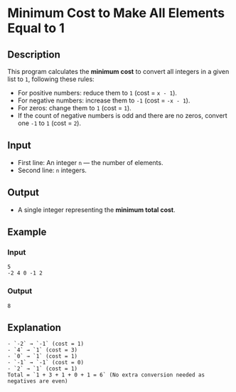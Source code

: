 # Minimum Cost to Make All Elements Equal to 1

## Description
This program calculates the **minimum cost** to convert all integers in a given list to `1`, following these rules:

- For positive numbers: reduce them to `1` (cost = `x - 1`).
- For negative numbers: increase them to `-1` (cost = `-x - 1`).
- For zeros: change them to `1` (cost = `1`).
- If the count of negative numbers is odd and there are no zeros, convert one `-1` to `1` (cost = `2`).

## Input
- First line: An integer `n` — the number of elements.
- Second line: `n` integers.

## Output
- A single integer representing the **minimum total cost**.

## Example
### Input
```
5
-2 4 0 -1 2
```
### Output
```
8
```

## Explanation
```
- `-2` → `-1` (cost = 1)  
- `4` → `1` (cost = 3)  
- `0` → `1` (cost = 1)  
- `-1` → `-1` (cost = 0)  
- `2` → `1` (cost = 1)  
Total = `1 + 3 + 1 + 0 + 1 = 6` (No extra conversion needed as negatives are even)
```
